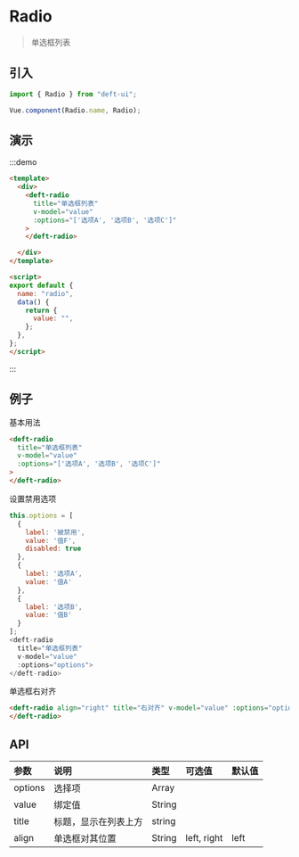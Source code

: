# Radio

> 单选框列表


## 引入

```javascript
import { Radio } from "deft-ui";

Vue.component(Radio.name, Radio);
```

## 演示

:::demo

```html
<template>
  <div>
    <deft-radio
      title="单选框列表"
      v-model="value"
      :options="['选项A', '选项B', '选项C']"
    >
    </deft-radio>

  </div>
</template>

<script>
export default {
  name: "radio",
  data() {
    return {
      value: "",
    };
  },
};
</script>

```

:::



## 例子

基本用法

```html
<deft-radio
  title="单选框列表"
  v-model="value"
  :options="['选项A', '选项B', '选项C']"
>
</deft-radio>
```

设置禁用选项

```javascript
this.options = [
  {
    label: '被禁用',
    value: '值F',
    disabled: true
  },
  {
    label: '选项A',
    value: '值A'
  },
  {
    label: '选项B',
    value: '值B'
  }
];
<deft-radio
  title="单选框列表"
  v-model="value"
  :options="options">
</deft-radio>
```

单选框右对齐

```html
<deft-radio align="right" title="右对齐" v-model="value" :options="options">
</deft-radio>
```

## API

| 参数    | 说明                 | 类型   | 可选值      | 默认值 |
| :------ | :------------------- | :----- | :---------- | :----- |
| options | 选择项               | Array  |             |        |
| value   | 绑定值               | String |             |        |
| title   | 标题，显示在列表上方 | string |             |        |
| align   | 单选框对其位置       | String | left, right | left   |
